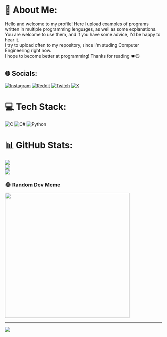 # 💫 About Me:
Hello and welcome to my profile! Here I upload examples of programs written in multiple programming lenguages, as well as some explanations.<br>You are welcome to use them, and if you have some advice, I'd be happy to hear it.<br>I try to upload often to my repository, since I'm studing Computer Engineering right now.<br>I hope to become better at programming! Thanks for reading 👁️😉


## 🌐 Socials:
[![Instagram](https://img.shields.io/badge/Instagram-%23E4405F.svg?logo=Instagram&logoColor=white)](https://instagram.com/javild_) [![Reddit](https://img.shields.io/badge/Reddit-%23FF4500.svg?logo=Reddit&logoColor=white)](https://reddit.com/user/Alex1ne) [![Twitch](https://img.shields.io/badge/Twitch-%239146FF.svg?logo=Twitch&logoColor=white)](https://twitch.tv/alex1nee) [![X](https://img.shields.io/badge/X-black.svg?logo=X&logoColor=white)](https://x.com/BendoNaranjas0) 

# 💻 Tech Stack:
![C](https://img.shields.io/badge/c-%2300599C.svg?style=for-the-badge&logo=c&logoColor=white) ![C#](https://img.shields.io/badge/c%23-%23239120.svg?style=for-the-badge&logo=csharp&logoColor=white) ![Python](https://img.shields.io/badge/python-3670A0?style=for-the-badge&logo=python&logoColor=ffdd54)
# 📊 GitHub Stats:
![](https://github-readme-stats.vercel.app/api?username=Alex1ne&theme=tokyonight&hide_border=false&include_all_commits=false&count_private=false)<br/>
![](https://github-readme-streak-stats.herokuapp.com/?user=Alex1ne&theme=tokyonight&hide_border=false)<br/>
![](https://github-readme-stats.vercel.app/api/top-langs/?username=Alex1ne&theme=tokyonight&hide_border=false&include_all_commits=false&count_private=false&layout=compact)

### 😂 Random Dev Meme
<img src='https://randommeme-five.vercel.app/' style="height: 400px;"/>

---
[![](https://visitcount.itsvg.in/api?id=Alex1ne&icon=0&color=0)](https://visitcount.itsvg.in)

<!-- Proudly created with GPRM ( https://gprm.itsvg.in ) -->
